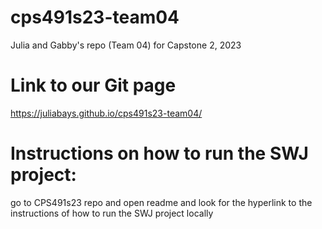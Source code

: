# cps491s23-team04
Julia and Gabby's repo (Team 04) for Capstone 2, 2023

# Link to our Git page
https://juliabays.github.io/cps491s23-team04/

# Instructions on how to run the SWJ project:
go to CPS491s23 repo and open readme and look for the hyperlink to the instructions of how to run the SWJ project locally
